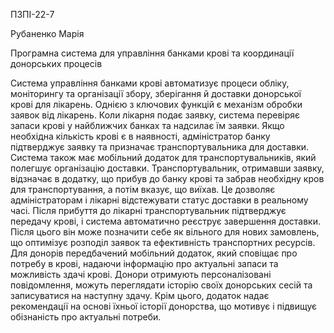 ПЗПІ-22-7

Рубаненко Марія

Програмна система для управління банками крові та координації донорських процесів 

Система управління банками крові автоматизує процеси обліку, моніторингу та організації збору, зберігання й доставки донорської крові для лікарень. Однією з ключових функцій є механізм обробки заявок від лікарень. Коли лікарня подає заявку, система перевіряє запаси крові у найближчих банках та надсилає їм заявки. Якщо необхідна кількість крові є в наявності, адміністратор банку підтверджує заявку та призначає транспортувальника для доставки.
Система також має мобільний додаток для транспортувальників, який полегшує організацію доставки. Транспортувальник, отримавши заявку, відзначає в додатку, що прибув до банку крові та забрав необхідну кров для транспортування, а потім вказує, що виїхав. Це дозволяє адміністраторам і лікарні відстежувати статус доставки в реальному часі. Після прибуття до лікарні транспортувальник підтверджує передачу крові, і система автоматично реєструє завершення доставки. Після цього він може позначити себе як вільного для нових замовлень, що оптимізує розподіл заявок та ефективність транспортних ресурсів. Для донорів передбачений мобільний додаток, який сповіщає про потребу в крові, надаючи інформацію про актуальні запаси та можливість здачі крові. Донори отримують персоналізовані повідомлення, можуть переглядати історію своїх донорських сесій та записуватися на наступну здачу. Крім цього, додаток надає рекомендації на основі їхньої історії донорства, що мотивує і підвищує обізнаність про актуальні потреби.
